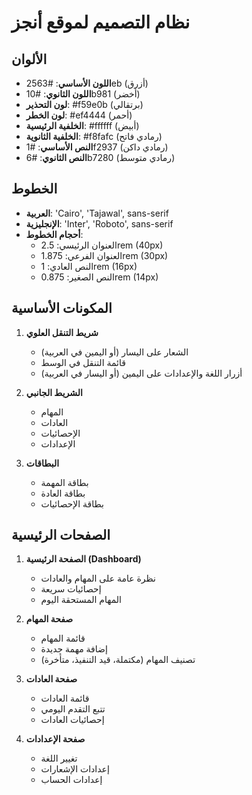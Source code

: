 # نظام التصميم لموقع أنجز

## الألوان
- **اللون الأساسي**: #2563eb (أزرق)
- **اللون الثانوي**: #10b981 (أخضر)
- **لون التحذير**: #f59e0b (برتقالي)
- **لون الخطر**: #ef4444 (أحمر)
- **الخلفية الرئيسية**: #ffffff (أبيض)
- **الخلفية الثانوية**: #f8fafc (رمادي فاتح)
- **النص الأساسي**: #1f2937 (رمادي داكن)
- **النص الثانوي**: #6b7280 (رمادي متوسط)

## الخطوط
- **العربية**: 'Cairo', 'Tajawal', sans-serif
- **الإنجليزية**: 'Inter', 'Roboto', sans-serif
- **أحجام الخطوط**:
  - العنوان الرئيسي: 2.5rem (40px)
  - العنوان الفرعي: 1.875rem (30px)
  - النص العادي: 1rem (16px)
  - النص الصغير: 0.875rem (14px)

## المكونات الأساسية
1. **شريط التنقل العلوي**
   - الشعار على اليسار (أو اليمين في العربية)
   - قائمة التنقل في الوسط
   - أزرار اللغة والإعدادات على اليمين (أو اليسار في العربية)

2. **الشريط الجانبي**
   - المهام
   - العادات
   - الإحصائيات
   - الإعدادات

3. **البطاقات**
   - بطاقة المهمة
   - بطاقة العادة
   - بطاقة الإحصائيات

## الصفحات الرئيسية
1. **الصفحة الرئيسية (Dashboard)**
   - نظرة عامة على المهام والعادات
   - إحصائيات سريعة
   - المهام المستحقة اليوم

2. **صفحة المهام**
   - قائمة المهام
   - إضافة مهمة جديدة
   - تصنيف المهام (مكتملة، قيد التنفيذ، متأخرة)

3. **صفحة العادات**
   - قائمة العادات
   - تتبع التقدم اليومي
   - إحصائيات العادات

4. **صفحة الإعدادات**
   - تغيير اللغة
   - إعدادات الإشعارات
   - إعدادات الحساب

